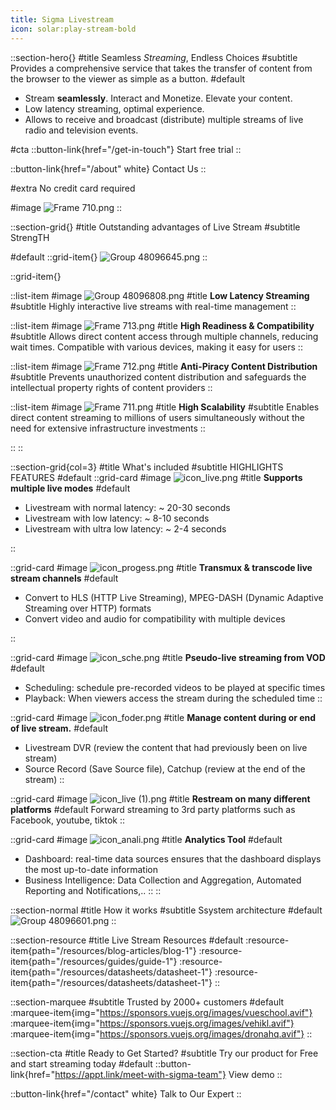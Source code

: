 ```yaml
---
title: Sigma Livestream
icon: solar:play-stream-bold
---
```


::section-hero{}
#title
Seamless _Streaming_, Endless Choices
#subtitle
Provides a comprehensive service that takes the transfer of content from the browser to the viewer as simple as a button.
#default
- Stream **seamlessly**. Interact and Monetize. Elevate your content.
- Low latency streaming, optimal experience.
- Allows to receive and broadcast (distribute) multiple streams of live radio and television events.

#cta
::button-link{href="/get-in-touch"}
Start free trial
::

::button-link{href="/about" white}
Contact Us
::

#extra
No credit card required

#image
![Frame 710.png](/Frame%20710.png)
::

::section-grid{}
#title
Outstanding advantages of Live Stream
#subtitle
StrengTH


#default
::grid-item{}
![Group 48096645.png](/Group%2048096645.png)
::

::grid-item{}

  ::list-item
  #image
  ![Group 48096808.png](/Group%2048096808.png)
  #title
  **Low Latency Streaming**
  #subtitle
  Highly interactive live streams with real-time management
  ::

  ::list-item
  #image
  ![Frame 713.png](/Frame%20713.png)
  #title
  **High Readiness & Compatibility**
  #subtitle
  Allows direct content access through multiple channels, reducing wait times. Compatible with various devices, making it easy for users
  ::

  ::list-item
  #image
  ![Frame 712.png](/Frame%20712.png)
  #title
  **Anti-Piracy Content Distribution**
  #subtitle
  Prevents unauthorized content distribution and safeguards the intellectual property rights of content providers
  ::

  ::list-item
  #image
  ![Frame 711.png](/Frame%20711.png)
  #title
  **High Scalability**
  #subtitle
  Enables direct content streaming to millions of users simultaneously without the need for extensive infrastructure investments
  ::

::
::

::section-grid{col=3}
#title
What's included
#subtitle
HIGHLIGHTS FEATURES
#default
  ::grid-card
  #image
  ![icon_live.png](/icon_live.png)
  #title
  **Supports  multiple live modes**
  #default
  - Livestream with normal latency: ~ 20-30 seconds
  - Livestream with low latency: ~ 8-10 seconds
  - Livestream with ultra low latency: ~ 2-4 seconds

  ::

  ::grid-card
  #image
  ![icon_progess.png](/icon_progess.png)
  #title
  **Transmux & transcode live stream channels**
  #default
  - Convert to HLS (HTTP Live Streaming), MPEG-DASH (Dynamic Adaptive Streaming over HTTP) formats
  - Convert video and audio for compatibility with multiple devices

  ::

  ::grid-card
  #image
  ![icon_sche.png](/icon_sche.png)
  #title
  **Pseudo-live streaming from VOD**
  #default
  - Scheduling: schedule pre-recorded videos to be played at specific times 
  - Playback: When viewers access the stream during the scheduled time
  ::

  ::grid-card
  #image
  ![icon_foder.png](/icon_foder.png)
  #title
  **Manage content during or end of live stream.**
  #default
  - Livestream DVR (review the content that had previously been on live stream)
  - Source Record (Save Source file), Catchup  (review at the end of the stream)
  ::

  ::grid-card
  #image
  ![icon_live (1).png](/icon_live%20(1).png)
  #title
  **Restream on many different platforms**
  #default
  Forward streaming to 3rd party platforms such as Facebook, youtube, tiktok
  ::

  ::grid-card
  #image
  ![icon_anali.png](/icon_anali.png)
  #title
  **Analytics Tool**
  #default
  - Dashboard: real-time data sources ensures that the dashboard displays the most up-to-date information
  - Business Intelligence: Data Collection and Aggregation, Automated Reporting and Notifications,..
  ::
::

::section-normal
#title
How it works
#subtitle
Ssystem architecture
#default
![Group 48096601.png](/Group%2048096601.png)
::


::section-resource
#title
Live Stream Resources
#default
:resource-item{path="/resources/blog-articles/blog-1"}
:resource-item{path="/resources/guides/guide-1"}
:resource-item{path="/resources/datasheets/datasheet-1"}
:resource-item{path="/resources/datasheets/datasheet-1"}
::

::section-marquee
#subtitle
Trusted by 2000+ customers
#default
:marquee-item{img="https://sponsors.vuejs.org/images/vueschool.avif"}
:marquee-item{img="https://sponsors.vuejs.org/images/vehikl.avif"}
:marquee-item{img="https://sponsors.vuejs.org/images/dronahq.avif"}
::

::section-cta
#title
Ready to Get Started?
#subtitle
Try our product for Free and start streaming today
#default
::button-link{href="https://appt.link/meet-with-sigma-team"}
View demo
::

::button-link{href="/contact" white}
  Talk to Our Expert
::
